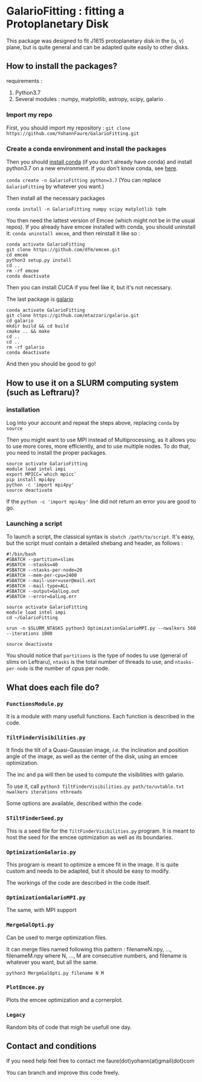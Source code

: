 # GalarioFitting : fitting a Protoplanetary Disk

This package was designed to fit J1615 protoplanetary disk in the (u, v) plane, but is quite general and can be adapted quite easily to other disks.

## How to install the packages?
requirements :
1. Python3.7
2. Several modules : numpy, matplotlib, astropy, scipy, galario

### Import my repo
First, you should import my repository :
`git clone https://github.com/YohannFaure/GalarioFitting.git`

### Create a conda environment and install the packages

Then you should [install conda](https://docs.conda.io/projects/conda/en/latest/user-guide/install/) (if you don't already have conda) and install python3.7 on a new environment.
If you don't know conda, see [here](https://uoa-eresearch.github.io/eresearch-cookbook/recipe/2014/11/20/conda/).

`conda create -n GalarioFitting python=3.7` (You can replace `GalarioFitting` by whatever you want.)

Then install all the necessary packages

```
conda install -n GalarioFitting numpy scipy matplotlib tqdm
```

You then need the lattest version of Emcee (which might not be in the usual repos).
If you already have emcee installed with conda, you should uninstall it: `conda uninstall emcee`, and then reinstall it like so :

```
conda activate GalarioFitting
git clone https://github.com/dfm/emcee.git
cd emcee
python3 setup.py install
cd ..
rm -rf emcee
conda deactivate
```

Then you can install CUCA if you feel like it, but it's not necessary.


The last package is [galario](https://mtazzari.github.io/galario/install.html)

```
conda activate GalarioFitting
git clone https://github.com/mtazzari/galario.git
cd galario
mkdir build && cd build
cmake .. && make
cd ..
cd ..
rm -rf galario
conda deactivate
```
And then you should be good to go!

## How to use it on a SLURM computing system (such as Leftraru)?

### installation
Log into your account and repeat the steps above, replacing `conda` by `source`

Then you might want to use MPI instead of Multiprocessing, as it allows you to use more cores, more efficiently, and to use multiple nodes. To do that, you need to install the proper packages.

```
source activate GalarioFitting
module load intel impi
export MPICC=`which mpicc`
pip install mpi4py
python -c 'import mpi4py'
source deactivate
```

If the `python -c 'import mpi4py'` line did not return an error you are good to go.

### Launching a script

To launch a script, the classical syntax is `sbatch /path/to/script`. It's easy, but the script must contain a detailed shebang and header, as follows :

```
#!/bin/bash
#SBATCH --partition=slims
#SBATCH --ntasks=40
#SBATCH --ntasks-per-node=20
#SBATCH --mem-per-cpu=2400
#SBATCH --mail-user=user@mail.ext
#SBATCH --mail-type=ALL
#SBATCH --output=GalLog.out
#SBATCH --error=GalLog.err

source activate GalarioFitting
module load intel impi
cd ~/GalarioFitting

srun -n $SLURM_NTASKS python3 OptimizationGalarioMPI.py --nwalkers 560 --iterations 1000

source deactivate
```

You should notice that `partitions` is the type of nodes tu use (general of slims on Leftraru), `ntasks` is the total number of threads to use, and `ntasks-per-node` is the number of cpus per node.

## What does each file do?

### `FunctionsModule.py`

It is a module with many usefull functions. Each function is described in the code.

### `TiltFinderVisibilities.py`

It finds the tilt of a Quasi-Gaussian image, *i.e.* the inclination and position angle of the image, as well as the center of the disk, using an emcee optimization.

The inc and pa will then be used to compute the visibilities with galario.

To use it, call `python3 TiltFinderVisibilities.py path/to/uvtable.txt nwalkers iterations nthreads`

Some options are available, described within the code.

### `STiltFinderSeed.py`

This is a seed file for the `TiltFinderVisibilities.py` program. It is meant to host the seed for the emcee optimization as well as its boundaries.

### `OptimizationGalario.py`

This program is meant to optimize a emcee fit in the image. It is quite custom and needs to be adapted, but it should be easy to modify.

The workings of the code are described in the code itself.

### `OptimizationGalarioMPI.py`
The same, with MPI support

### `MergeGalOpti.py`

Can be used to merge optimization files.

It can merge files named following this pattern :
filenameN.npy, ..., filenameM.npy
where N, ..., M are consecutive numbers, and filename is whatever you want, but all the same.

`python3 MergeGalOpti.py filename N M`

### `PlotEmcee.py`

Plots the emcee optimization and a cornerplot.

### `Legacy`

Random bits of code that migh be usefull one day.

## Contact and conditions

If you need help feel free to contact me
faure(dot)yohann(at)gmail(dot)com

You can branch and improve this code freely.

